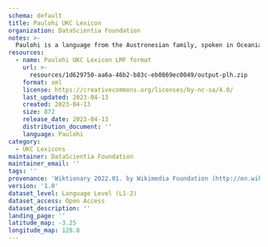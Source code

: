 ```yaml
---
schema: default
title: Paulohi UKC Lexicon
organization: DataScientia Foundation
notes: >-
  Paulohi is a language from the Austronesian family, spoken in Oceania. The UKC Lexicon of Paulohi is represented as a lexico-semantic network. It consists of words, word senses, synsets, as well as sense-level and synset-level relationships.
resources:
  - name: Paulohi UKC Lexicon LMF format
    url: >-
      resources/1d629750-aa6a-46b2-b83c-eb0869ec0049/output-plh.zip
    format: xml
    license: https://creativecommons.org/licenses/by-nc-sa/4.0/
    last_updated: 2023-04-13
    created: 2023-04-13
    size: 872
    release_date: 2023-04-13
    distribution_document: ''
    language: Paulohi
category:
  - UKC Lexicons
maintainer: DataScientia Foundation
maintainer_email: ''
tags: ''
provenance: 'Wiktionary 2022.01. by Wikimedia Foundation (http://en.wiktionary.org); Princeton WordNet 2.1 by Princeton University (https://wordnet.princeton.edu)'
version: '1.0'
dataset_level: Language Level (L1-2)
dataset_access: Open Access
dataset_description: ''
landing_page: ''
latitude_map: -3.25
longitude_map: 128.8
---
```

